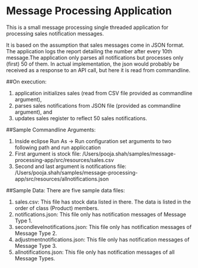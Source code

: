 # Message Processing Application
This is a small message processing single threaded application for processing sales notification messages.

It is based on the assumption that sales messages come in JSON format. The application logs the report detailing the number after every 10th message.The application only parses all notifications but processes only (first) 50 of them. In actual implementation, the json would probably be received as a response to an API call, but here it is read from commandline.

##On execution:
1) application initializes sales (read from CSV file provided as commandline argument),
2) parses sales notifications from JSON file (provided as commandline argument), and
3) updates sales register to reflect 50 sales notifications.

##Sample Commandline Arguments:
1) Inside eclipse Run As -> Run configuration set arguments to two following path and run appliccation
2) First argument is stock file: /Users/pooja.shah/samples/message-processing-app/src/resources/sales.csv
3) Second and last argument is notifications file: /Users/pooja.shah/samples/message-processing-app/src/resources/allnotifications.json

##Sample Data:
There are five sample data files:
1) sales.csv: This file has stock data listed in there. The data is listed in the order of class (Product) members.
2) notifications.json: This file only has notification messages of Message Type 1.
3) secondlevelnotifications.json: This file only has notification messages of Message Type 2.
4) adjustmentnotifications.json: This file only has notification messages of Message Type 3.
5) allnotifications.json: This file only has notification messages of all Message Types.



